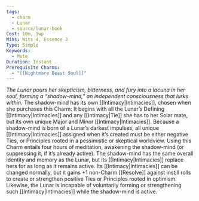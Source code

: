 ```yaml
---
tags:
  - charm
  - Lunar
  - source/lunar-book
Cost: 10m, 1wp
Mins: Wits 4, Essence 3
Type: Simple
Keywords:
  - Mute
Duration: Instant
Prerequisite Charms:
  - "[[Nightmare Beast Soul]]"
---
```

*The Lunar pours her skepticism, bitterness, and fury into a lacuna in her soul, forming a “shadow-mind,” an independent consciousness that lurks within.*
The shadow-mind has its own [[Intimacy|Intimacies]], chosen when she purchases this Charm: It begins with all the Lunar’s Defining [[Intimacy|Intimacies]] and any [[Intimacy|Tie]] she has to her Solar mate, but its own unique Major and Minor [[Intimacy|Intimacies]]. Because a shadow-mind is born of a Lunar’s darkest impulses, all unique [[Intimacy|Intimacies]] assigned when it’s created must be either negative Ties, or Principles rooted in a pessimistic or skeptical worldview. Using this Charm entails four hours of meditation, awakening the shadow-mind (or suppressing it, if it’s already active). The shadow-mind has the same overall identity and memory as the Lunar, but its [[Intimacy|Intimacies]] replace hers for as long as it remains active. Its [[Intimacy|Intimacies]] can be changed normally, but it gains +1 non-Charm [[Resolve]] against instill rolls to create or strengthen positive Ties or Principles rooted in optimism. Likewise, the Lunar is incapable of voluntarily forming or strengthening such [[Intimacy|Intimacies]] while the shadow-mind is active.
